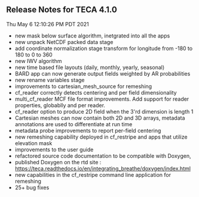 ## Release Notes for TECA 4.1.0
Thu May  6 12:10:26 PM PDT 2021

* new mask below surface algorithm, inetgrated into all the apps
* new unpack NetCDF packed data stage
* add coordinate normalization stage transform for longitude from -180 to 180
  to 0 to 360
* new IWV algorithm
* new time based file layouts (daily, monthly, yearly, seasonal)
* BARD app can now generate output fields weighted by AR probabilities
* new rename variables stage
* improvements to cartesian_mesh_source for remeshing
* cf_reader correctly detects centering and per field dimensionality
* multi_cf_reader MCF file format improvements. Add support for reader
  properties, globablly and per reader.
* cf_reader option to produce 2D field when the 3'rd dimension is length 1
* Cartesian meshes can now contain both 2D and 3D arrays, metadata annotations
  are used to differentiate at run time
* metadata probe improvements to report per-field centering
* new remeshing capability deployed in cf_restripe and apps that utilize
  elevation mask
* improvements to the user guide
* refactored source code documentation to be compatible with Doxygen,
* published Doxygen on the rtd site : https://teca.readthedocs.io/en/integrating_breathe/doxygen/index.html
* new capabilities in the cf_restripe command line application for remeshing
* 25+ bug fixes
